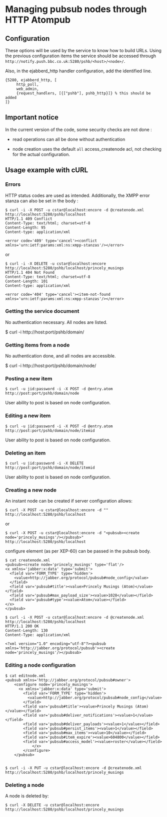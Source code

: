 # Managing pubsub nodes through HTTP Atompub #


## Configuration ##
	
These options will be used by the service to know how to build URLs. Using the previous configuration items the service should be accessed through `http://notify.push.bbc.co.uk:5280/pshb/<host>/<node>/`.

Also, in the ejabberd_http handler configuration, add the identified line.

	{5280, ejabberd_http, [
		 http_poll, 
		 web_admin,
		 {request_handlers, [{["pshb"], pshb_http}]} % this should be added
	]}

## Important notice ##

In the current version of the code, some security checks are not done :

 * read operations can all be done without authentication

 * node creation uses the default `all` access_createnode acl, not checking for the actual configuration.

## Usage example with cURL ##

### Errors ###

HTTP status codes are used as intended. Additionally, the XMPP error stanza can also be set in the body :

	$ curl -i -X POST -u cstar@localhost:encore -d @createnode.xml http://localhost:5280/pshb/localhost
	HTTP/1.1 409 Conflict
	Content-Type: text/html; charset=utf-8
	Content-Length: 95
	Content-type: application/xml
	
	<error code='409' type='cancel'><conflict xmlns='urn:ietf:params:xml:ns:xmpp-stanzas'/></error>

or

	$ curl -i -X DELETE -u cstar@localhost:encore http://localhost:5280/pshb/localhost/princely_musings
	HTTP/1.1 404 Not Found
	Content-Type: text/html; charset=utf-8
	Content-Length: 101
	Content-type: application/xml

	<error code='404' type='cancel'><item-not-found xmlns='urn:ietf:params:xml:ns:xmpp-stanzas'/></error>

### Getting the service document ###

No authentication necessary. All nodes are listed.

 $ curl -i http://host:port/pshb/domain/
	
### Getting items from a node ###

No authentication done, and all nodes are accessible.

 $ curl -i http://host:port/pshb/domain/node/


### Posting a new item ###

	$ curl -u jid:password -i -X POST -d @entry.atom http://post:port/pshb/domain/node 
	
User ability to post is based on node configuration.

### Editing a new item ###

	$ curl -u jid:password -i -X POST -d @entry.atom http://post:port/pshb/domain/node/itemid 
	
User ability to post is based on node configuration.

### Deleting an item ###

	$ curl -u jid:password -i -X DELETE http://post:port/pshb/domain/node/itemid 
	
User ability to post is based on node configuration.


### Creating a new node ###

An instant node can be created if server configuration allows:

	$ curl -X POST -u cstar@localhost:encore -d "" http://localhost:5280/pshb/localhost
	
or

	$ curl -X POST -u cstar@localhost:encore -d "<pubsub><create node='princely_musings'/></pubsub>" http://localhost:5280/pshb/localhost
	
configure element (as per XEP-60) can be passed in the pubsub body.
	
	$ cat createnode.xml
	<pubsub><create node='princely_musings' type='flat'/>
	<x xmlns='jabber:x:data' type='submit'>
	  <field var='FORM_TYPE' type='hidden'>
	    <value>http://jabber.org/protocol/pubsub#node_config</value>
	  </field>
	  <field var='pubsub#title'><value>Princely Musings (Atom)</value></field>
	  <field var='pubsub#max_payload_size'><value>1028</value></field>
	  <field var='pubsub#type'><value>Atom</value></field>
	</x>
	</pubsub>
	
	$ curl -i -X POST -u cstar@localhost:encore -d @createnode.xml http://localhost:5280/pshb/localhost
	HTTP/1.1 200 OK
	Content-Length: 130
	Content-Type: application/xml

	<?xml version="1.0" encoding="utf-8"?><pubsub xmlns='http://jabber.org/protocol/pubsub'><create node='princely_musings'/></pubsub>
	
### Editing a node configuration ###

	$ cat editnode.xml
	<pubsub xmlns='http://jabber.org/protocol/pubsub#owner'>
	    <configure node='princely_musings'>
	      <x xmlns='jabber:x:data' type='submit'>
	        <field var='FORM_TYPE' type='hidden'>
	          <value>http://jabber.org/protocol/pubsub#node_config</value>
	        </field>
	        <field var='pubsub#title'><value>Princely Musings (Atom)</value></field>
	        <field var='pubsub#deliver_notifications'><value>1</value></field>
	        <field var='pubsub#deliver_payloads'><value>1</value></field>
	        <field var='pubsub#persist_items'><value>1</value></field>
	        <field var='pubsub#max_items'><value>10</value></field>
	        <field var='pubsub#item_expire'><value>604800</value></field>
	        <field var='pubsub#access_model'><value>roster</value></field>
				</x>
			</configure>
		</pubsub>
		

	$ curl -i -X PUT -u cstar@localhost:encore -d @createnode.xml http://localhost:5280/pshb/localhost/princely_musings
	
	
	
### Deleting a node ###

A node is deleted by: 

	$ curl -X DELETE -u cstar@localhost:encore http://localhost:5280/pshb/localhost/princely_musings



